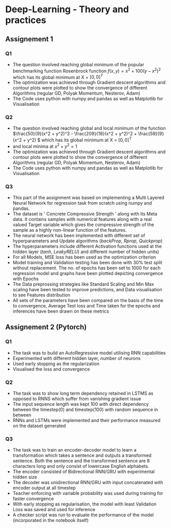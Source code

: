 # Deep-Learning - Theory and practices

## Assignement 1
### Q1
- The question involved reaching global minimum of the popular benchmarking function Rosenbrock function $` f(x, y) = x^2 + 100(y − x^2)^2 `$ which has its global minimum at X = $`[0 , 0]^T `$
- The optimization was achieved through Gradient descent algorithms and contour plots were plotted to show the convergence of different Algorithms (regular GD, Polyak Momentum, Nesterov, Adam)
- The Code uses python with numpy and pandas as well as Matplotlib for Visualisation

### Q2
- The question involved reaching global and local minimum of the function $`\frac{50}{9}(x^2 + y^2)^3 - \frac{209}{18}(x^2 + y^2)^2 + \frac{59}{9}(x^2 + y^2) `$  which has its global minimum at X = $`[0 , 0]^T `$
- and local minima at $` x^2 + y^2 = 1 `$
- The optimization was achieved through Gradient descent algorithms and contour plots were plotted to show the convergence of different Algorithms (regular GD, Polyak Momentum, Nesterov, Adam)
- The Code uses python with numpy and pandas as well as Matplotlib for Visualisation

### Q3
- This part of the assignment was based on implementing a Multi Layered Neural Network for regression task from scratch using numpy and pandas.
- The dataset is ' Concrete Compressive Strength '  along with its Meta data. It contains samples with numerical features along with a real valued Target variable which gives the compressive strength of the sample as a highly non-linear function of the features.
- The neural network has been implemented with different set of hyperparameters and Update algorithms (*backProp*, *Rprop*, *Quickprop*)
- The hyperparameters include different Activation functions used at the hidden layer (*tanh*, *LeakyRELU*) and different number of hidden units)
- For all Models, MSE loss has been used as the optimization criterion
- Model training and Validation testing has been done with 30% test split without replacement. The no. of epochs has been set to 1000 for each regression model and graphs have been plotted depicting convergence with Epochs
- The Data preprossing strategies like Standard Scaling and Min Max scaling have been tested to improve predictions, and Data visualisation to see Features distribution
- All sets of the parameters have been compared on the basis of the time to convergence, Average Test loss and Time taken for the epochs and inferences have been drawn on these metrics

## Assignement 2 (Pytorch)
### Q1
- The task was to build an AutoRegressive model utilising RNN capabilities
- Experimented with different hidden layer, number of neurons
- Used early stopping as the regularization
- Visualised the loss and convergence

### Q2
- The task was to show long term dependency retained in LSTMS as opposed to RNNS which suffer from vanishing gradient issue
- The input sequence length was kept 100 with direct dependency between the timestep(0) and timestep(100) with random sequence in between
- RNNs and LSTMs were implemented and their performance measured on the dataset generated

### Q3
- The task was to train an encoder-decoder model to learn a transformation which
takes a sentence and outputs a transformed sentence. Both the sentence and
the transformed sentence are 8 characters long and only consist of lowercase
English alphabets.
- The encoder consisted of Bidirectional RNN/GRU with experimental hidden size
- The decoder was unidirectional RNN/GRU with input concatenated with encoder output at all timestep
- Teacher enforcing with variable probability was used during training for faster convergence
- With early stopping as regularisation, the model with least Validation Loss was saved and used for inference
- A checker script was run to evaluate the performance of the model (incorporated in the notebook itself)
